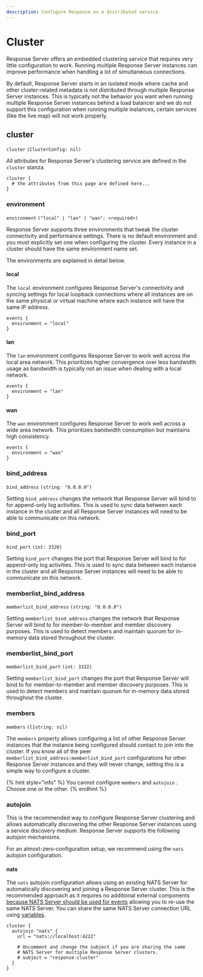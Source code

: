 ```yaml
---
description: Configure Response as a distributed service.
---
```


# Cluster

Response Server offers an embedded clustering service that requires very little configuration to work. Running multiple Response Server instances can improve performance when handling a lot of simultaneous connections.

By default, Response Server starts in an isolated mode where cache and other cluster-related metadata is not distributed through multiple Response Server instances. This is typically not the behavior you want when running multiple Response Server instances behind a load balancer and we do not support this configuration when running multiple instances, certain services \(like the live map\) will not work properly. 

## cluster

`cluster` `(ClusterConfig: nil)`

All attributes for Response Server's clustering service are defined in the `cluster` stanza.

```text
cluster {
  # the attributes from this page are defined here...
}
```

### environment

`environment` `("local" | "lan" | "wan": <required>)`

Response Server supports three environments that tweak the cluster connectivity and performance settings. There is no default environment and you must explicitly set one when configuring the cluster. Every instance in a cluster should have the same environment name set.

The environments are explained in detail below.

#### **local**

The `local` environment configures Response Server's connectivity and syncing settings for local loopback connections where all instances are on the same physical or virtual machine where each instance will have the same IP address.

```text
events {
  environment = "local"
}
```

#### **lan**

The `lan` environment configures Response Server to work well across the local area network. This prioritizes higher convergence over less bandwidth usage as bandwidth is typically not an issue when dealing with a local network.

```text
events {
  environment = "lan"
}
```

#### **wan**

The `wan` environment configures Response Server to work well across a wide area network. This prioritizes bandwidth consumption but maintains high consistency.

```text
events {
  environment = "wan"
}
```

### bind\_address

`bind_address` `(string: "0.0.0.0")`

Setting `bind_address` changes the network that Response Server will bind to for append-only log activities. This is used to sync data between each instance in the cluster and all Response Server instances will need to be able to communicate on this network.

### bind\_port

`bind_port` `(int: 3320)`

Setting `bind_port` changes the port that Response Server will bind to for append-only log activities. This is used to sync data between each instance in the cluster and all Response Server instances will need to be able to communicate on this network.

### memberlist\_bind\_address

`memberlist_bind_address` `(string: "0.0.0.0")`

Setting `memberlist_bind_address`  changes the network that Response Server will bind to for member-to-member and member discovery purposes. This is used to detect members and maintain quorum for in-memory data stored throughout the cluster.

### memberlist\_bind\_port

`memberlist_bind_port` `(int: 3322)`

Setting `memberlist_bind_port`  changes the port that Response Server will bind to for member-to-member and member discovery purposes. This is used to detect members and maintain quorum for in-memory data stored throughout the cluster.

### members

`members` `([]string: nil)`

The `members` property allows configuring a list of other Response Server instances that the instance being configured should contact to join into the cluster. If you know all of the peer `memberlist_bind_address:memberlist_bind_port` configurations for other Response Server instances and they will never change, setting this is a simple way to configure a cluster.

{% hint style="info" %}
You cannot configure `members` and `autojoin` . Choose one or the other.
{% endhint %}

### autojoin

This is the recommended way to configure Response Server clustering and allows automatically discovering the other Response Server instances using a service discovery medium. Response Server supports the following autojoin mechanisms.

For an almost-zero-configuration setup, we recommend using the `nats` autojoin configuration.

#### nats

The `nats` autojoin configuration allows using an existing NATS Server for automatically discovering and joining a Response Server cluster. This is the recommended approach as it requires no additional external components [because NATS Server should be used for events](events.md#nats) allowing you to re-use the same NATS Server. You can share the same NATS Server connection URL using [variables](introduction.md#declaring-variables).

```text
cluster {
  autojoin "nats" {
    url = "nats://localhost:4222"
    
    # Uncomment and change the subject if you are sharing the same
    # NATS Server for multiple Response Server clusters.
    # subject = "response-cluster"
  }
}
```

